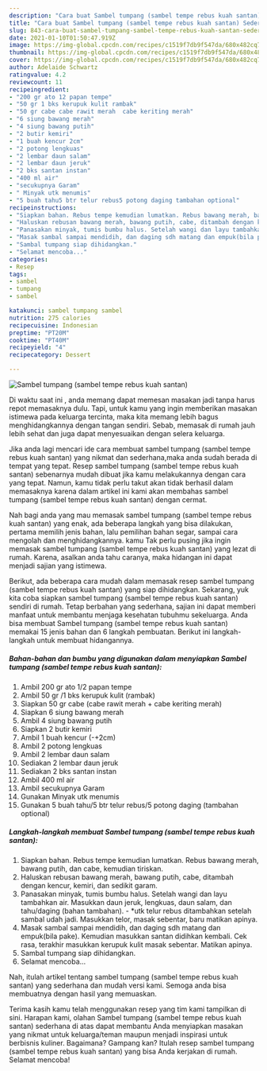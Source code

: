 ```yaml
---
description: "Cara buat Sambel tumpang (sambel tempe rebus kuah santan) Sederhana Untuk Jualan"
title: "Cara buat Sambel tumpang (sambel tempe rebus kuah santan) Sederhana Untuk Jualan"
slug: 843-cara-buat-sambel-tumpang-sambel-tempe-rebus-kuah-santan-sederhana-untuk-jualan
date: 2021-01-10T01:50:47.919Z
image: https://img-global.cpcdn.com/recipes/c1519f7db9f547da/680x482cq70/sambel-tumpang-sambel-tempe-rebus-kuah-santan-foto-resep-utama.jpg
thumbnail: https://img-global.cpcdn.com/recipes/c1519f7db9f547da/680x482cq70/sambel-tumpang-sambel-tempe-rebus-kuah-santan-foto-resep-utama.jpg
cover: https://img-global.cpcdn.com/recipes/c1519f7db9f547da/680x482cq70/sambel-tumpang-sambel-tempe-rebus-kuah-santan-foto-resep-utama.jpg
author: Adelaide Schwartz
ratingvalue: 4.2
reviewcount: 11
recipeingredient:
- "200 gr ato 12 papan tempe"
- "50 gr 1 bks kerupuk kulit rambak"
- "50 gr cabe cabe rawit merah  cabe keriting merah"
- "6 siung bawang merah"
- "4 siung bawang putih"
- "2 butir kemiri"
- "1 buah kencur 2cm"
- "2 potong lengkuas"
- "2 lembar daun salam"
- "2 lembar daun jeruk"
- "2 bks santan instan"
- "400 ml air"
- "secukupnya Garam"
- " Minyak utk menumis"
- "5 buah tahu5 btr telur rebus5 potong daging tambahan optional"
recipeinstructions:
- "Siapkan bahan. Rebus tempe kemudian lumatkan. Rebus bawang merah, bawang putih, dan cabe, kemudian tiriskan."
- "Haluskan rebusan bawang merah, bawang putih, cabe, ditambah dengan kencur, kemiri, dan sedikit garam."
- "Panasakan minyak, tumis bumbu halus. Setelah wangi dan layu tambahkan air. Masukkan daun jeruk, lengkuas, daun salam, dan tahu/daging (bahan tambahan).  *utk telur rebus ditambahkan setelah sambal udah jadi. Masukkan telor, masak sebentar, baru matikan apinya."
- "Masak sambal sampai mendidih, dan daging sdh matang dan empuk(bila pake). Kemudian masukkan santan didihkan kembali. Cek rasa, terakhir masukkan kerupuk kulit masak sebentar. Matikan apinya."
- "Sambal tumpang siap dihidangkan."
- "Selamat mencoba..."
categories:
- Resep
tags:
- sambel
- tumpang
- sambel

katakunci: sambel tumpang sambel 
nutrition: 275 calories
recipecuisine: Indonesian
preptime: "PT20M"
cooktime: "PT40M"
recipeyield: "4"
recipecategory: Dessert

---
```



![Sambel tumpang (sambel tempe rebus kuah santan)](https://img-global.cpcdn.com/recipes/c1519f7db9f547da/680x482cq70/sambel-tumpang-sambel-tempe-rebus-kuah-santan-foto-resep-utama.jpg)

Di waktu  saat ini , anda memang dapat memesan masakan jadi tanpa harus repot memasaknya dulu. Tapi, untuk kamu yang ingin memberikan masakan istimewa pada keluarga tercinta, maka kita memang lebih bagus menghidangkannya dengan tangan sendiri. Sebab, memasak di rumah jauh lebih sehat dan juga dapat menyesuaikan dengan selera keluarga.

Jika anda lagi mencari ide cara membuat sambel tumpang (sambel tempe rebus kuah santan) yang nikmat dan sederhana,maka anda sudah berada di tempat yang tepat. Resep sambel tumpang (sambel tempe rebus kuah santan)  sebenarnya mudah dibuat jika kamu melakukannya dengan cara yang tepat. Namun, kamu tidak perlu takut akan tidak berhasil dalam memasaknya 
karena dalam artikel ini kami akan membahas sambel tumpang (sambel tempe rebus kuah santan) dengan cermat.  



Nah bagi anda yang mau memasak sambel tumpang (sambel tempe rebus kuah santan) yang enak, ada beberapa langkah yang bisa dilakukan, pertama memilih jenis bahan, lalu pemilihan bahan segar, sampai cara mengolah dan menghidangkannya. kamu Tak perlu pusing jika ingin memasak sambel tumpang (sambel tempe rebus kuah santan) yang lezat di rumah. Karena, asalkan anda  tahu caranya, maka hidangan ini dapat menjadi sajian yang istimewa.

Berikut, ada beberapa cara mudah dalam memasak resep sambel tumpang (sambel tempe rebus kuah santan) yang siap dihidangkan. Sekarang, yuk kita coba siapkan sambel tumpang (sambel tempe rebus kuah santan) sendiri di rumah. Tetap berbahan yang sederhana, sajian ini dapat memberi manfaat untuk membantu menjaga kesehatan tubuhmu sekeluarga. Anda bisa membuat Sambel tumpang (sambel tempe rebus kuah santan) memakai 15 jenis bahan dan 6 langkah pembuatan. Berikut ini langkah-langkah untuk membuat hidangannya.

<!--inarticleads1-->

##### Bahan-bahan dan bumbu yang digunakan dalam menyiapkan Sambel tumpang (sambel tempe rebus kuah santan):

1. Ambil 200 gr ato 1/2 papan tempe
1. Ambil 50 gr /1 bks kerupuk kulit (rambak)
1. Siapkan 50 gr cabe (cabe rawit merah + cabe keriting merah)
1. Siapkan 6 siung bawang merah
1. Ambil 4 siung bawang putih
1. Siapkan 2 butir kemiri
1. Ambil 1 buah kencur (-+2cm)
1. Ambil 2 potong lengkuas
1. Ambil 2 lembar daun salam
1. Sediakan 2 lembar daun jeruk
1. Sediakan 2 bks santan instan
1. Ambil 400 ml air
1. Ambil secukupnya Garam
1. Gunakan  Minyak utk menumis
1. Gunakan 5 buah tahu/5 btr telur rebus/5 potong daging (tambahan optional)




<!--inarticleads2-->

##### Langkah-langkah membuat Sambel tumpang (sambel tempe rebus kuah santan):

1. Siapkan bahan. Rebus tempe kemudian lumatkan. Rebus bawang merah, bawang putih, dan cabe, kemudian tiriskan.
1. Haluskan rebusan bawang merah, bawang putih, cabe, ditambah dengan kencur, kemiri, dan sedikit garam.
1. Panasakan minyak, tumis bumbu halus. Setelah wangi dan layu tambahkan air. Masukkan daun jeruk, lengkuas, daun salam, dan tahu/daging (bahan tambahan).  - *utk telur rebus ditambahkan setelah sambal udah jadi. Masukkan telor, masak sebentar, baru matikan apinya.
1. Masak sambal sampai mendidih, dan daging sdh matang dan empuk(bila pake). Kemudian masukkan santan didihkan kembali. Cek rasa, terakhir masukkan kerupuk kulit masak sebentar. Matikan apinya.
1. Sambal tumpang siap dihidangkan.
1. Selamat mencoba...




Nah, itulah artikel tentang  sambel tumpang (sambel tempe rebus kuah santan)  yang sederhana dan mudah versi kami. Semoga anda bisa membuatnya dengan hasil yang memuaskan. 

Terima kasih kamu telah menggunakan resep yang tim kami tampilkan di sini. Harapan kami, olahan  Sambel tumpang (sambel tempe rebus kuah santan) sederhana di atas dapat membantu Anda menyiapkan masakan yang nikmat untuk keluarga/teman maupun menjadi inspirasi untuk berbisnis kuliner. Bagaimana? Gampang kan? Itulah resep sambel tumpang (sambel tempe rebus kuah santan) yang bisa Anda kerjakan di rumah. Selamat mencoba!

